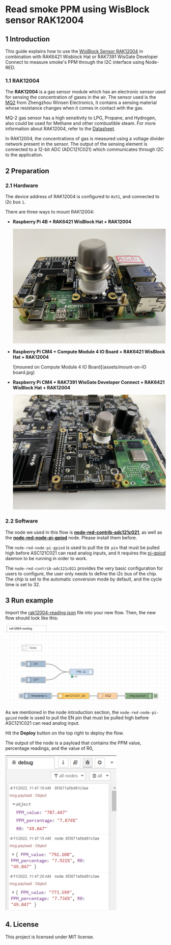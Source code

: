 # Read smoke PPM using WisBlock sensor RAK12004 

## 1 Introduction

This guide explains how to use the [WisBlock Sensor RAK12004](https://docs.rakwireless.com/Product-Categories/WisBlock/RAK12004/Overview/) in combination with RAK6421 Wisblock Hat or RAK7391 WisGate Developer Connect to measure smoke's PPM through the I2C interface using Node-RED.  

### 1.1 RAK12004

The **RAK12004** is a gas sensor module which has an electronic sensor used for sensing the concentration of gases in the air. The sensor used is the [MQ2](https://www.pololu.com/file/0J309/MQ2.pdf) from Zhengzhou Winsen Electronics, it contains a sensing material whose resistance changes when it comes in contact with the gas.

MQ-2 gas sensor has a high sensitivity to LPG, Propane, and Hydrogen, also could be used for Methane and other combustible steam. For more information about RAK12004, refer to the [Datasheet](https://docs.rakwireless.com/Product-Categories/WisBlock/RAK12004/Datasheet/).

In RAK12004, the concentrations of gas is measured using a voltage divider network present in the sensor. The output of the sensing element is connected to a 12-bit ADC (ADC121C021) which communicates through I2C to the application. 



## 2 Preparation

### 2.1 Hardware

The device address of RAK12004 is configured to `0x51`, and connected to i2c bus `1`.

There are three ways to mount RAK12004:

- **Raspberry Pi 4B + RAK6421 WisBlock Hat +  RAK12004**

   ![mouned on Raspberry 4B](assets/mount-on-raspberrypi-4b.jpg)

   

- **Raspberry Pi CM4 + Compute Module 4 IO Board + RAK6421 WisBlock Hat + RAK12004**

   ![mouned on Compute Module 4 IO Board](assets/mount-on-IO board.jpg)

   

- **Raspberry Pi CM4  + RAK7391 WisGate Developer Connect + RAK6421 WisBlock Hat + RAK12004**

   ![mouned on RAK7391](assets/mount-on-RAK7391.jpg)

### 2.2 Software

The node we used in this flow is **[node-red-contrib-adc121c021](https://git.rak-internal.net/product-rd/gateway/wis-developer/rak7391/node-red-nodes/-/tree/dev/node-red-contrib-adc121c021)**, as well as the **[node-red-node-pi-gpiod](https://flows.nodered.org/node/node-red-node-pi-gpiod)** node.  Please install them before.

The `node-red-node-pi-gpiod` is used to pull the `EN pin` that must be pulled high before ASC121C021 can read analog inputs, and it requires the [pi-gpiod](http://abyz.me.uk/rpi/pigpio/index.html) daemon to be running in order to work. 

The `node-red-contrib-adc121c021` provides the very basic configuration for users to configure, the user only needs to define the i2c bus of the chip. The chip is set to the automatic conversion mode by default, and the cycle time is set to 32. 



## 3 Run example

Import the  [rak12004-reading.json](rak12004-reading.json)  file into your new flow. Then, the new flow should look like this:

![RAK12004 flow overview](assets/flow-overview.png)



As we mentioned in the node introduction section, the `node-red-node-pi-gpiod` node is used to pull the EN pin that must be pulled high before ASC121C021 can read analog input.

Hit the **Deploy** button on the top right to deploy the flow. 

The output of the node is a payload that contains the PPM value, percentage readings, and the value of R0,

<img src="assets/flow-output.png" alt="output of the adc121c021_i2c flow "/>



## 4. License

This project is licensed under MIT license.
